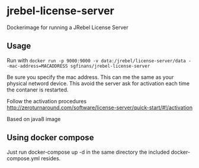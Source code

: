 # jrebel-license-server
Dockerimage for running a JRebel License Server

## Usage
Run with ```docker run -p 9000:9000 -v data:/jrebel/license-server/data --mac-address=MACADDRESS sgfinans/jrebel-license-server```

Be sure you specify the mac address. This can me the same as your physical netword device. This avoid the server ask for activation each time the contaner is restarted.

Follow the activation procedures http://zeroturnaround.com/software/license-server/quick-start/#!/activation

Based on java8 image

## Using docker compose

Just run docker-compose up -d in the same directory the included docker-compose.yml resides.
